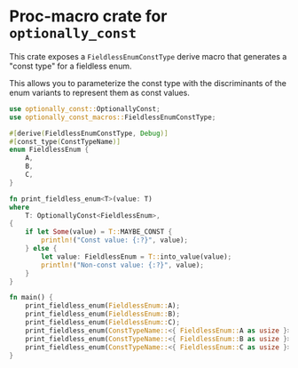 # Proc-macro crate for `optionally_const`

This crate exposes a `FieldlessEnumConstType` derive macro that generates a "const type" for a fieldless enum.

This allows you to parameterize the const type with the discriminants of the enum variants to represent them as const values.

```rust
use optionally_const::OptionallyConst;
use optionally_const_macros::FieldlessEnumConstType;

#[derive(FieldlessEnumConstType, Debug)]
#[const_type(ConstTypeName)]
enum FieldlessEnum {
    A,
    B,
    C,
}

fn print_fieldless_enum<T>(value: T)
where
    T: OptionallyConst<FieldlessEnum>,
{
    if let Some(value) = T::MAYBE_CONST {
        println!("Const value: {:?}", value);
    } else {
        let value: FieldlessEnum = T::into_value(value);
        println!("Non-const value: {:?}", value);
    }
}

fn main() {
    print_fieldless_enum(FieldlessEnum::A);
    print_fieldless_enum(FieldlessEnum::B);
    print_fieldless_enum(FieldlessEnum::C);
    print_fieldless_enum(ConstTypeName::<{ FieldlessEnum::A as usize }>);
    print_fieldless_enum(ConstTypeName::<{ FieldlessEnum::B as usize }>);
    print_fieldless_enum(ConstTypeName::<{ FieldlessEnum::C as usize }>);
}
```
